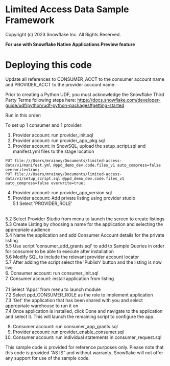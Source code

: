 # Limited Access Data Sample Framework
Copyright (c) 2023 Snowflake Inc. All Rights Reserved.

**For use with Snowflake Native Applications Preview feature**

# Deploying this code

Update all references to CONSUMER_ACCT to the consumer account name and PROVIDER_ACCT to the provider account name.

Prior to creating a Python UDF, you must acknowledge the Snowflake Third Party Terms following steps here:
https://docs.snowflake.com/developer-guide/udf/python/udf-python-packages#getting-started

Run in this order:

To set up 1 consumer and 1 provider:

1. Provider account: run provider_init.sql<br/>
2. Provider account: run provider_app_pkg.sql<br/>
3. Provider account: in SnowSQL, upload the setup_script.sql and manifest.yml files to the stage location<br/>

```console
PUT file:///Users/mrainey/Documents/limited-access-data/v1/manifest.yml @ppd_demo_dev.code.files_v1 auto_compress=false overwrite=true;
PUT file:///Users/mrainey/Documents/limited-access-data/v1/setup_script.sql @ppd_demo_dev.code.files_v1 auto_compress=false overwrite=true;
```
4. Provider account: run provider_app_version.sql<br/>
5. Provider account: Add private listing using provider studio<br/>
     5.1  Select 'PROVIDER_ROLE'
<br/>
     5.2  Select Provider Studio from menu to launch the screen to create listings
<br/>
     5.3  Create Listing by choosing a name for the application and selecting the appropriate audience 
<br/>
     5.4	Name the application and add Consumer Account details for the private listing
<br/>
     5.5	Use script 'consumer_add_grants.sql' to add to Sample Queries in order for consumer to be able to execute after installation
<br/>
     5.6	Modify SQL to include the relevant provider account locator
<br/>
     5.7	After adding the script select the 'Publish' button and the listing is now live<br  />  
6. Consumer account: run consumer_init.sql<br  />
7. Consumer account: install application from listing<br  />
<br  />
     7.1	Select 'Apps' from menu to launch module
<br/>
     7.2	Select ppd_CONSUMER_ROLE as the role to implement application
<br/>
     7.3	'Get' the application that has been shared with you and select appropriate warehouse to run it on
<br/>
     7.4	Once application is installed, click Done and navigate to the application and select it. This will launch the remaining script to configure the app.
                                    
8. Consumer account: run consumer_app_grants.sql<br/>
9. Provider account: run provider_enable_consumer.sql<br/>
10. Consumer account: run individual statements in consumer_request.sql<br/>

This sample code is provided for reference purposes only.  Please note that this code is provided “AS IS” and without warranty.  Snowflake will not offer any support for use of the sample code.

